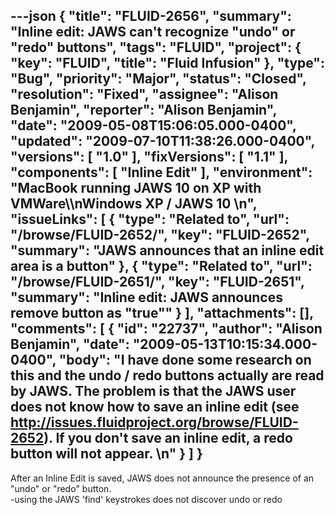 ---json
{
  "title": "FLUID-2656",
  "summary": "Inline edit: JAWS can't recognize \"undo\" or \"redo\" buttons",
  "tags": "FLUID",
  "project": {
    "key": "FLUID",
    "title": "Fluid Infusion"
  },
  "type": "Bug",
  "priority": "Major",
  "status": "Closed",
  "resolution": "Fixed",
  "assignee": "Alison Benjamin",
  "reporter": "Alison Benjamin",
  "date": "2009-05-08T15:06:05.000-0400",
  "updated": "2009-07-10T11:38:26.000-0400",
  "versions": [
    "1.0"
  ],
  "fixVersions": [
    "1.1"
  ],
  "components": [
    "Inline Edit"
  ],
  "environment": "MacBook running JAWS 10 on XP with VMWare\\\nWindows XP / JAWS 10&#x20;\n",
  "issueLinks": [
    {
      "type": "Related to",
      "url": "/browse/FLUID-2652/",
      "key": "FLUID-2652",
      "summary": "JAWS announces that an inline edit area is a button"
    },
    {
      "type": "Related to",
      "url": "/browse/FLUID-2651/",
      "key": "FLUID-2651",
      "summary": "Inline edit: JAWS announces remove button as \"true\""
    }
  ],
  "attachments": [],
  "comments": [
    {
      "id": "22737",
      "author": "Alison Benjamin",
      "date": "2009-05-13T10:15:34.000-0400",
      "body": "I have done some research on this and the undo / redo buttons actually are read by JAWS. The problem is that the JAWS user does not know how to save an inline edit (see <http://issues.fluidproject.org/browse/FLUID-2652>). If you don't save an inline edit, a redo button will not appear. &#x20;\n"
    }
  ]
}
---
After an Inline Edit is saved, JAWS does not announce the presence of an "undo" or "redo" button.\
-using the JAWS 'find' keystrokes does not discover undo or redo

        